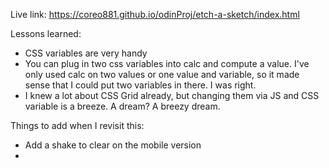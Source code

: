 Live link:
https://coreo881.github.io/odinProj/etch-a-sketch/index.html

Lessons learned:

- CSS variables are very handy
- You can plug in two css variables into calc and compute a value. I've only used calc on two values or one value and variable, so it made sense that I could put two variables in there.  I was right.
- I knew a lot about CSS Grid already, but changing them via JS and CSS variable is a breeze. A dream? A breezy dream.

Things to add when I revisit this:

- Add a shake to clear on the mobile version
- 
